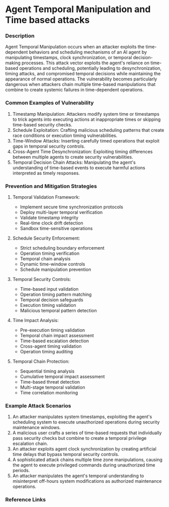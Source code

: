 # Agent Temporal Manipulation and Time based attacks

### Description

Agent Temporal Manipulation occurs when an attacker exploits the time-dependent behaviors and scheduling mechanisms of an AI agent by manipulating timestamps, clock synchronization, or temporal decision-making processes. This attack vector exploits the agent's reliance on time-based operations and scheduling, potentially leading to desynchronization, timing attacks, and compromised temporal decisions while maintaining the appearance of normal operations. The vulnerability becomes particularly dangerous when attackers chain multiple time-based manipulations that combine to create systemic failures in time-dependent operations.

### Common Examples of Vulnerability

1. Timestamp Manipulation: Attackers modify system time or timestamps to trick agents into executing actions at inappropriate times or skipping time-based security checks.
2. Schedule Exploitation: Crafting malicious scheduling patterns that create race conditions or execution timing vulnerabilities.
3. Time-Window Attacks: Inserting carefully timed operations that exploit gaps in temporal security controls.
4. Cross-Agent Time Desynchronization: Exploiting timing differences between multiple agents to create security vulnerabilities.
5. Temporal Decision Chain Attacks: Manipulating the agent's understanding of time-based events to execute harmful actions interpreted as timely responses.

### Prevention and Mitigation Strategies
1. Temporal Validation Framework:
   - Implement secure time synchronization protocols
   - Deploy multi-layer temporal verification
   - Validate timestamp integrity
   - Real-time clock drift detection
   - Sandbox time-sensitive operations

2. Schedule Security Enforcement:
   - Strict scheduling boundary enforcement
   - Operation timing verification
   - Temporal chain analysis
   - Dynamic time-window controls
   - Schedule manipulation prevention

3. Temporal Security Controls:
   - Time-based input validation
   - Operation timing pattern matching
   - Temporal decision safeguards
   - Execution timing validation
   - Malicious temporal pattern detection

4. Time Impact Analysis:
   - Pre-execution timing validation
   - Temporal chain impact assessment
   - Time-based escalation detection
   - Cross-agent timing validation
   - Operation timing auditing

5. Temporal Chain Protection:
   - Sequential timing analysis
   - Cumulative temporal impact assessment
   - Time-based threat detection
   - Multi-stage temporal validation
   - Time correlation monitoring


### Example Attack Scenarios

1. An attacker manipulates system timestamps, exploiting the agent's scheduling system to execute unauthorized operations during security maintenance windows.
2. A malicious user crafts a series of time-based requests that individually pass security checks but combine to create a temporal privilege escalation chain.
3. An attacker exploits agent clock synchronization by creating artificial time delays that bypass temporal security controls.
4. A sophisticated attack chains multiple time zone manipulations, causing the agent to execute privileged commands during unauthorized time periods.
5. An attacker manipulates the agent's temporal understanding to misinterpret off-hours system modifications as authorized maintenance operations.

### Reference Links

